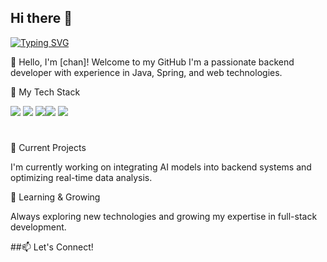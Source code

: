 ## Hi there 👋



<a href="https://git.io/typing-svg"><img src="https://readme-typing-svg.demolab.com?font=Fira+Code&pause=1000&color=ACD7F7&width=435&lines=%F0%9F%91%8B+Hello%2C+I'm+%5Bchan%5D!;Welcome+to+my+GitHub" alt="Typing SVG" /></a>

👋 Hello, I'm [chan]!
Welcome to my GitHub I'm a passionate backend developer with experience in Java, Spring, and web technologies.

🚀 My Tech Stack

<img src="https://img.shields.io/badge/java-007396?style=for-the-badge&logo=OpenJDK&logoColor=white"> <img src="https://img.shields.io/badge/Spring-6DB33F?style=for-the-badge&logo=Spring&logoColor=white"> <img src="https://img.shields.io/badge/HTML5-E34F26?style=for-the-badge&logo=html5&logoColor=FFF"/><img src="https://img.shields.io/badge/CSS3-1572B6?style=for-the-badge&logo=css3&logoColor=FFF"/> <img src="https://img.shields.io/badge/thymeleaf-005F0F?style=for-the-badge&logo=css3&logoColor=FFF"/> 


 #


🔭 Current Projects

I'm currently working on integrating AI models into backend systems and optimizing real-time data analysis.

🌱 Learning & Growing

Always exploring new technologies and growing my expertise in full-stack development.

##📫 Let's Connect!



